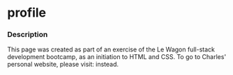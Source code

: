# profile

### Description

This page was created as part of an exercise of the Le Wagon full-stack development bootcamp, as an initiation to HTML and CSS.
To go to Charles' personal website, please visit:  instead.
